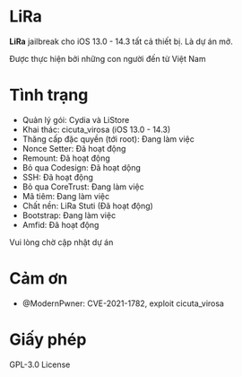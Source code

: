 # LiRa
**LiRa** jailbreak cho iOS 13.0 - 14.3 tất cả thiết bị.
Là dự án mở.

Được thực hiện bởi những con người đến từ Việt Nam
# Tình trạng

* Quản lý gói: Cydia và LiStore
* Khai thác: cicuta_virosa (iOS 13.0 - 14.3)
* Thăng cấp đặc quyền (tới root): Đang làm việc
* Nonce Setter: Đã hoạt động
* Remount: Đã hoạt động
* Bỏ qua Codesign: Đã hoạt dộng
* SSH: Đã hoạt động
* Bỏ qua CoreTrust: Đang làm việc
* Mã tiêm: Đang làm việc
* Chất nền: LiRa Stuti (Đã hoạt động)
* Bootstrap: Đang làm việc
* Amfid: Đã hoạt động 

Vui lòng chờ cập nhật dự án

# Cảm ơn

- @ModernPwner: CVE-2021-1782, exploit cicuta_virosa

# Giấy phép

GPL-3.0 License
